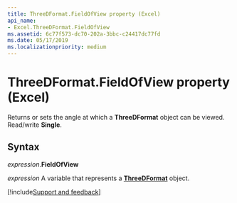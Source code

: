 ```yaml
---
title: ThreeDFormat.FieldOfView property (Excel)
api_name:
- Excel.ThreeDFormat.FieldOfView
ms.assetid: 6c77f573-dc70-202a-3bbc-c24417dc77fd
ms.date: 05/17/2019
ms.localizationpriority: medium
---
```



# ThreeDFormat.FieldOfView property (Excel)

Returns or sets the angle at which a **ThreeDFormat** object can be viewed. Read/write **Single**.


## Syntax

_expression_.**FieldOfView**

_expression_ A variable that represents a **[ThreeDFormat](Excel.ThreeDFormat.md)** object.




[!include[Support and feedback](~/includes/feedback-boilerplate.md)]
